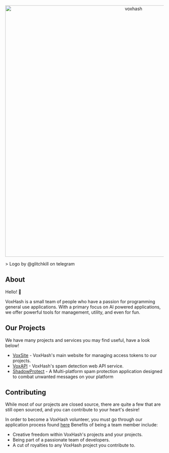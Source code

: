 <div align="center">
  <br />
  <p>
    <a href="https://github.com/voxhash"><img src="https://raw.githubusercontent.com/voxhash/.github/main/assets/logo.png" width="800" alt="voxhash" /></a>
  </p>
</div>
> Logo by @glitchkill on telegram

## About

Hello! :wave:

VoxHash is a small team of people who have a passion for programming general use applications. With a primary focus on AI powered applications, we offer powerful tools for management, utility, and even for fun.

## Our Projects

We have many projects and services you may find useful, have a look below!

- [VoxSite](https://github.com/voxhash/voxsite) - VoxHash's main website for managing access tokens to our projects.
- [VoxAPI](https://voxhash.net/voxapi) - VoxHash's spam detection web API service.
- [ShadowProtect](https://voxhash.net/shadowprotect) - A Multi-platform spam protection application designed to combat unwanted messages on your platform

## Contributing

While most of our projects are closed source, there are quite a few that are still open sourced, and you can contribute to your heart's desire!

In order to become a VoxHash volunteer, you must go through our application process found [here](https://voxhash.net/volunteer) Benefits of being a team member include:

- Creative freedom within VoxHash's projects and your projects.
- Being part of a passionate team of developers.
- A cut of royalties to any VoxHash project you contribute to.
